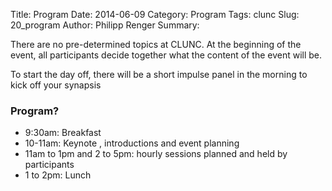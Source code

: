Title: Program
Date: 2014-06-09
Category: Program
Tags: clunc
Slug: 20_program
Author: Philipp Renger
Summary: 

There are no pre-determined topics at CLUNC. At the beginning of the event, all participants decide together what the content of the event will be.

To start the day off, there will be a short impulse panel in the morning to kick off your synapsis

### Program?
* 9:30am: Breakfast 
* 10-11am: Keynote , introductions and event planning
* 11am to 1pm and 2 to 5pm:  hourly sessions planned and held by participants
* 1 to 2pm: Lunch 
